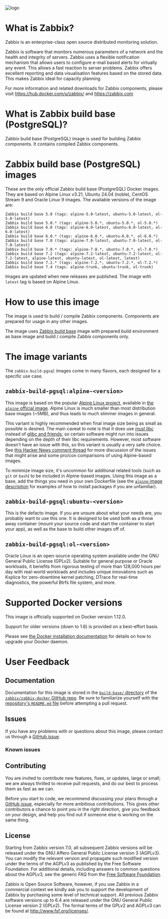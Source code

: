 ![logo](https://assets.zabbix.com/img/logo/zabbix_logo_500x131.png)

# What is Zabbix?

Zabbix is an enterprise-class open source distributed monitoring solution.

Zabbix is software that monitors numerous parameters of a network and the health and integrity of servers. Zabbix uses a flexible notification mechanism that allows users to configure e-mail based alerts for virtually any event. This allows a fast reaction to server problems. Zabbix offers excellent reporting and data visualisation features based on the stored data. This makes Zabbix ideal for capacity planning.

For more information and related downloads for Zabbix components, please visit https://hub.docker.com/u/zabbix/ and https://zabbix.com

# What is Zabbix build base (PostgreSQL)?

Zabbix build base (PostgreSQL) image is used for building Zabbix components. It contains compiled Zabbix components.

# Zabbix build base (PostgreSQL) images

These are the only official Zabbix build base (PostgreSQL) Docker images. They are based on Alpine Linux v3.21, Ubuntu 24.04 (noble), CentOS Stream 9 and Oracle Linux 9 images. The available versions of the image are:

    Zabbix build base 5.0 (tags: alpine-5.0-latest, ubuntu-5.0-latest, ol-5.0-latest)
    Zabbix build base 5.0.* (tags: alpine-5.0.*, ubuntu-5.0.*, ol-5.0.*)
    Zabbix build base 6.0 (tags: alpine-6.0-latest, ubuntu-6.0-latest, ol-6.0-latest)
    Zabbix build base 6.0.* (tags: alpine-6.0.*, ubuntu-6.0.*, ol-6.0.*)
    Zabbix build base 7.0 (tags: alpine-7.0-latest, ubuntu-7.0-latest, ol-7.0-latest)
    Zabbix build base 7.0.* (tags: alpine-7.0.*, ubuntu-7.0.*, ol-7.0.*)
    Zabbix build base 7.2 (tags: alpine-7.2-latest, ubuntu-7.2-latest, ol-7.2-latest, alpine-latest, ubuntu-latest, ol-latest, latest)
    Zabbix build base 7.2.* (tags: alpine-7.2.*, ubuntu-7.2.*, ol-7.2.*)
    Zabbix build base 7.4 (tags: alpine-trunk, ubuntu-trunk, ol-trunk)

Images are updated when new releases are published. The image with ``latest`` tag is based on Alpine Linux.

# How to use this image

The image is used to build / compile Zabbix components. Components are prepared for usage in any other images.

The image uses [Zabbix build base](https://github.com/zabbix/zabbix-docker/tree/6.0/Dockerfiles/build-base) image with prepared build environment as base image and build / compile Zabbix components only.

# The image variants

The `zabbix-build-pgsql` images come in many flavors, each designed for a specific use case.

## `zabbix-build-pgsql:alpine-<version>`

This image is based on the popular [Alpine Linux project](http://alpinelinux.org), available in [the `alpine` official image](https://hub.docker.com/_/alpine). Alpine Linux is much smaller than most distribution base images (~5MB), and thus leads to much slimmer images in general.

This variant is highly recommended when final image size being as small as possible is desired. The main caveat to note is that it does use [musl libc](http://www.musl-libc.org) instead of [glibc and friends](http://www.etalabs.net/compare_libcs.html), so certain software might run into issues depending on the depth of their libc requirements. However, most software doesn't have an issue with this, so this variant is usually a very safe choice. See [this Hacker News comment thread](https://news.ycombinator.com/item?id=10782897) for more discussion of the issues that might arise and some pro/con comparisons of using Alpine-based images.

To minimize image size, it's uncommon for additional related tools (such as `git` or `bash`) to be included in Alpine-based images. Using this image as a base, add the things you need in your own Dockerfile (see the [`alpine` image description](https://hub.docker.com/_/alpine/) for examples of how to install packages if you are unfamiliar).

## `zabbix-build-pgsql:ubuntu-<version>`

This is the defacto image. If you are unsure about what your needs are, you probably want to use this one. It is designed to be used both as a throw away container (mount your source code and start the container to start your app), as well as the base to build other images off of.

## `zabbix-build-pgsql:ol-<version>`

Oracle Linux is an open-source operating system available under the GNU General Public License (GPLv2). Suitable for general purpose or Oracle workloads, it benefits from rigorous testing of more than 128,000 hours per day with real-world workloads and includes unique innovations such as Ksplice for zero-downtime kernel patching, DTrace for real-time diagnostics, the powerful Btrfs file system, and more.

# Supported Docker versions

This image is officially supported on Docker version 1.12.0.

Support for older versions (down to 1.6) is provided on a best-effort basis.

Please see [the Docker installation documentation](https://docs.docker.com/installation/) for details on how to upgrade your Docker daemon.

# User Feedback

## Documentation

Documentation for this image is stored in the [`build-base/` directory](https://github.com/zabbix/zabbix-docker/tree/6.0/Dockerfiles/build-base) of the [`zabbix/zabbix-docker` GitHub repo](https://github.com/zabbix/zabbix-docker/). Be sure to familiarize yourself with the [repository's `README.md` file](https://github.com/zabbix/zabbix-docker/blob/6.0/README.md) before attempting a pull request.

## Issues

If you have any problems with or questions about this image, please contact us through a [GitHub issue](https://github.com/zabbix/zabbix-docker/issues).

### Known issues

## Contributing

You are invited to contribute new features, fixes, or updates, large or small; we are always thrilled to receive pull requests, and do our best to process them as fast as we can.

Before you start to code, we recommend discussing your plans through a [GitHub issue](https://github.com/zabbix/zabbix-docker/issues), especially for more ambitious contributions. This gives other contributors a chance to point you in the right direction, give you feedback on your design, and help you find out if someone else is working on the same thing.

## License

Starting from Zabbix version 7.0, all subsequent Zabbix versions will be released under the GNU Affero General Public License version 3 (AGPLv3).
You can modify the relevant version and propagate such modified version under the terms of the AGPLv3 as published by the Free Software Foundation.
For additional details, including answers to common questions about the AGPLv3, see the generic FAQ from the [Free Software Foundation](http://www.fsf.org/licenses/gpl-faq.html).

Zabbix is Open Source Software, however, if you use Zabbix in a commercial context we kindly ask you to support the development of Zabbix by purchasing some level of technical support.
All previous Zabbix software versions up to 6.4 are released under the GNU General Public License version 2 (GPLv2). The formal terms of the GPLv2 and AGPLv3 can be found at http://www.fsf.org/licenses/.
